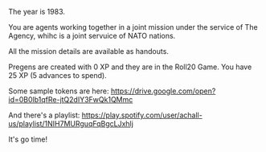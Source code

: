 

The year is 1983.

You are agents working together in a joint mission under the service of The Agency, whihc is a joint servuice of NATO nations.

All the mission details are available as handouts.

Pregens are created with 0 XP and they are in the Roll20 Game.
You have 25 XP (5 advances to spend).

Some sample tokens are here:
https://drive.google.com/open?id=0B0lb1qfRe-jtQ2dIY3FwQk1QMmc

And there's a playlist:
https://play.spotify.com/user/achall-us/playlist/1NIH7MURguqFqBgcLJxhlj

It's go time!


